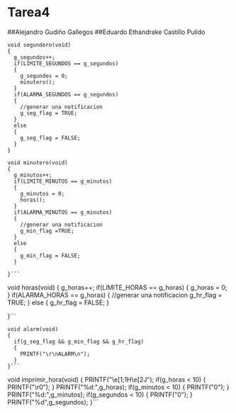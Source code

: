 # Tarea4
##Alejandro Gudiño Gallegos
##Eduardo Ethandrake Castillo Pulido

```
void segundero(void)
{
  g_segundos++;
  if(LIMITE_SEGUNDOS == g_segundos)
  {
    g_segundos = 0;
    minutero();
  }
  if(ALARMA_SEGUNDOS == g_segundos)
  {
    //generar una notificacion
    g_seg_flag = TRUE;
  }
  else
  {
    g_seg_flag = FALSE;
  }
}
```
```
void minutero(void)
{
  g_minutos++;
  if(LIMITE_MINUTOS == g_minutos)
  {
    g_minutos = 0;
    horas();
  }
  if(ALARMA_MINUTOS == g_minutos)
  {
    //generar una notificacion
    g_min_flag =TRUE;
  }
  else
  {
    g_min_flag = FALSE;
  }

}```
```
void horas(void)
{
  g_horas++;
  if(LIMITE_HORAS == g_horas)
  {
    g_horas = 0;
  }
  if(ALARMA_HORAS == g_horas)
  {
    //generar una notificacion
    g_hr_flag = TRUE;
  }
  else
  {
    g_hr_flag = FALSE;
  }

}```
```
void alarm(void)
{
  if(g_seg_flag && g_min_flag && g_hr_flag)
  {
    PRINTF("\r\nALARM\n");
  }
}```
```
void imprimir_hora(void)
{
  PRINTF("\e[1;1H\e[2J");
  if(g_horas < 10)
  {
	  PRINTF("\r0");
  }
  PRINTF("%d:",g_horas);
  if(g_minutos < 10)
  {
	  PRINTF("0");
  }
  PRINTF("%d:",g_minutos);
  if(g_segundos < 10)
  {
	  PRINTF("0");
  }
  PRINTF("%d",g_segundos);
}```
